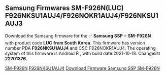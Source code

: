 <h2>Samsung Firmwares SM-F926N(LUC) F926NKSU1AUJ4/F926NOKR1AUJ4/F926NKSU1AUJ3</h2>
Download the Samsung firmware for the ✅ <strong>Samsung SSP </strong> ⭐ <strong>SM-F926N</strong> with product code <strong>LUC</strong> <strong> from South Korea</strong>. This firmware has version number PDA <strong>F926NKSU1AUJ4</strong> and CSC F926NOKR1AUJ4. The operating system of this firmware is Android R , with build date 2021-10-18. Changelist <strong>22701376</strong>.


[SM-F926N](https://samfirm.shop/samsung/model/SM-F926N)
[F926NKSU1AUJ4](https://samfirm.shop/samsung/pda/F926NKSU1AUJ4)
[Download Firmware Samsung SSP SM-F926N](https://samfirm.shop/samsung/firmware/465873)
